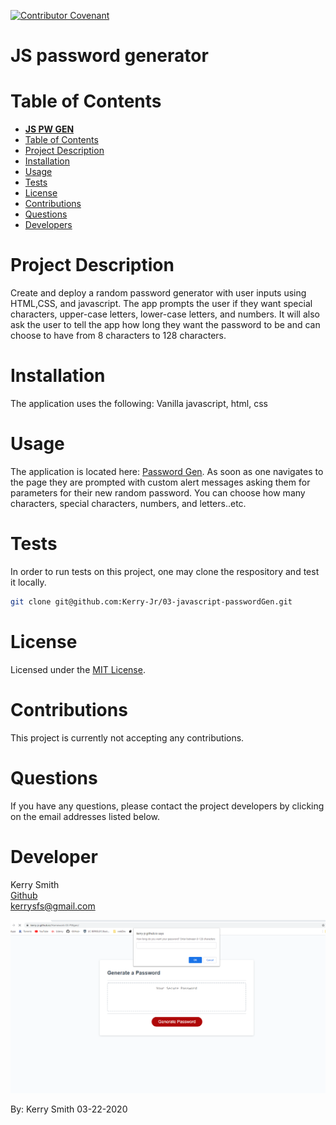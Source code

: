 [![Contributor Covenant](https://img.shields.io/badge/Contributor%20Covenant-v2.0%20adopted-ff69b4.svg)](https://www.contributor-covenant.org/version/2/0/code_of_conduct/)

# **JS password generator**

# Table of Contents

- [**JS PW GEN**](#pwgen)
- [Table of Contents](#table-of-contents)
- [Project Description](#project-description)
- [Installation](#installation)
- [Usage](#usage)
- [Tests](#tests)
- [License](#license)
- [Contributions](#contributions)
- [Questions](#questions)
- [Developers](#developers)

# Project Description

Create and deploy a  random password generator with user inputs using HTML,CSS, and javascript.  The app prompts the user if they want special characters, upper-case letters, lower-case letters, and numbers.  It will also ask the user to tell the app how long they want the password to be and can choose to have from 8 characters to 128 characters.

# Installation

The application uses the following: Vanilla javascript, html, css
# Usage

The application is located here: [Password Gen](https://kerry-jr.github.io/03-javascript-passwordGen/). As soon as one navigates to the page they are prompted with custom alert messages asking them for parameters for their new random password. You can choose how many characters, special characters, numbers, and letters..etc.

# Tests

In order to run tests on this project, one may clone the respository and test it locally. 

```sh 
git clone git@github.com:Kerry-Jr/03-javascript-passwordGen.git
```

# License

Licensed under the [MIT License](https://spdx.org/licenses/MIT.html).

# Contributions

This project is currently not accepting any contributions.

# Questions

If you have any questions, please contact the project developers by clicking on the email addresses listed below.

# Developer



Kerry Smith  
[Github](https://github.com/Kerry-Jr)  
<kerrysfs@gmail.com>


![password gen screenshot](./Assets/image/pwgenscreen1.png)

By: Kerry Smith 03-22-2020
